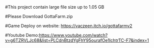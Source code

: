 #This project contain large file size up to 1.05 GB

#Please Download GottaFarm.zip 

#Game Deploy on website: https://vaczeen.itch.io/gottafarmv2

#Youtube Demo:https://www.youtube.com/watch?v=g6TZRVLJc68&list=PLCdnBtzdYgFhY95ourafOe1IchtrTC-F7&index=1
